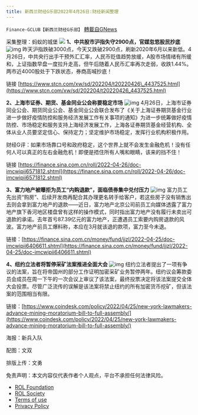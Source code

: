 ```yaml
---
title: 新西兰财经G乐部2022年4月26日:财经新闻整理
---
```

`Finance-GCLUB【新西兰财经G乐部】` [轉載自GNews](https://gnews.org/zh-hans/2418223/)

采集整理：蚂蚁的城堡
 ![](https://assets.gnews.org/wp-content/uploads/2022/04/Screenshot-2022-04-26-232043.jpg) 
**1、中共股市沪指失守2900点，官媒忽悠股民抄底**
  ![img](https://media.gettr.com/group21/origin/2022/04/26/10/976bdbd8-e2bb-c1fb-cbf2-7dc0ddbaffcc/d26588d1f7fce6b94418e4cc5e433e8a_500x0.png) 
昨天沪指跌破3000点，今天又跌破2900点，刷新2020年6月以来新低。4月26日，中共央行出手干预外汇汇率，人民币贬值趋势放缓，A股市场情绪有所缓和，上证指数早盘一度拉升走高，但午后随着人民币汇率再次走弱，收跌1.44%。两市近4000股处于下跌状态，券商高喊抄底！
 
链接 [https://www.stcn.com/xw/sd/202204/t20220426\_4437525.html](https://www.stcn.com/xw/sd/202204/t20220426_4437525.html)
 
**2、上海市证券、期货、基金同业公会称要稳定市场**
 ![img](https://media.gettr.com/group25/origin/2022/04/26/10/0459e137-ec2a-e059-03a7-138f0613598c/38b8144d918fd6066c449bda79c10bf8_500x0.png) 
4月26日，上海市证券同业公会、期货同业公会、基金同业公会联合发布了《关于上海证券期货基金行业进一步做好疫情防控和服务经济发展工作有关事项的通知》为进一步统筹做好疫情防控、市场稳定和服务支持上海经济发展工作，上海各证券期货基金经营机构、全体从业人员要坚定信心、保持定力；坚定维护市场稳定，发挥行业机构积极作用。
 
财经G评：如果市场靠口号和政府稳定，这个世界上就不会发生金融危机！没有任何人可以真正的左右金融危机！即便是捂住所有人嘴和眼睛，该来的挡不住！
 
链接 [https://finance.sina.com.cn/roll/2022-04-26/doc-imcwipii6571812.shtml](https://finance.sina.com.cn/roll/2022-04-26/doc-imcwipii6571812.shtml)
 
**3、富力地产被曝拒为员工“内购退款”，面临债券集中兑付压力**
 ![img](https://media.gettr.com/group24/origin/2022/04/26/10/7cf78ad5-3236-c212-ad2d-3279086cc824/b3316963b001eb928e1a561801216515_500x0.png) 
富力员工先出资“购房”、后续开发商再配合其办理更名转手给客户，若这些房子没有销售出去则会拿到富力地产的退款——近日，富力地产北京公司前员工向媒体透露了富力地产旗下香河地区楼盘曾有这样的操作模式，同时指出富力地产没有履行未卖出可退款的承诺。去年首亏87.39亿元的富力地产，正遭遇员工索要内购房退款的风波。富力地产前员工爆料称，本应在3月就该退的款项，富力至今未退。
 
链接：[https://finance.sina.com.cn/money/fund/jjzl/2022-04-25/doc-imcwipii6406611.shtml](https://finance.sina.com.cn/money/fund/jjzl/2022-04-25/doc-imcwipii6406611.shtml)
 
**4、纽约立法者将暂停采矿法案推进全面大会**
 ![img](https://media.gettr.com/group18/origin/2022/04/26/11/8e2f62c2-c503-c073-a432-3396ae7bbbe5/e59af47c1524b3d8ebfd3fea28030d54_500x0.png) 
纽约立法者提出了一项有争议的法案，旨在将帝国州的部分工作证明加密采矿业务暂停两年。纽约议会筹款委员会成员在周一下午的一次会议上审议了该法案，最终投票决定将该法案提交全体大会投票。尽管广泛流传的误解是该法案将禁止纽约的所有加密货币挖矿，但该法案的范围相当有限。
 
链接：[https://www.coindesk.com/policy/2022/04/25/new-york-lawmakers-advance-mining-moratorium-bill-to-full-assembly/](https://www.coindesk.com/policy/2022/04/25/new-york-lawmakers-advance-mining-moratorium-bill-to-full-assembly/)
 
海报：新兵入队
 
配图：文双
 
排版上传：文勇

免责声明：本文内容仅代表作者个人观点，平台不承担任何法律风险。
  
- [ROL Foundation](https://rolfoundation.org/)
- [ROL Society](https://rolsociety.org/)
- [Terms of use](https://gnews.org/terms-of-use-3/)
- [Privacy Policy](https://gnews.org/privacy-policy/)
